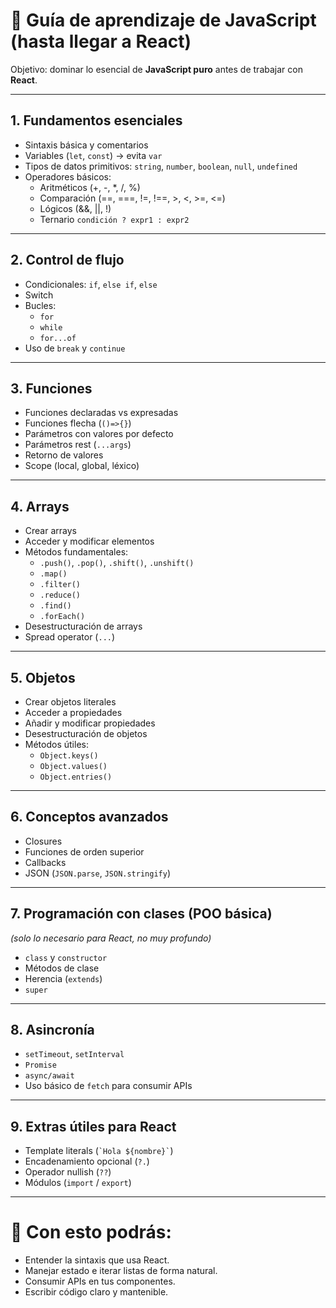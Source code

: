 # 🚀 Guía de aprendizaje de JavaScript (hasta llegar a React)

Objetivo: dominar lo esencial de **JavaScript puro** antes de trabajar con **React**.

---

## 1. Fundamentos esenciales
- Sintaxis básica y comentarios
- Variables (`let`, `const`) → evita `var`
- Tipos de datos primitivos: `string`, `number`, `boolean`, `null`, `undefined`
- Operadores básicos:
  - Aritméticos (+, -, *, /, %)
  - Comparación (==, ===, !=, !==, >, <, >=, <=)
  - Lógicos (&&, ||, !)
  - Ternario `condición ? expr1 : expr2`

---

## 2. Control de flujo
- Condicionales: `if`, `else if`, `else`
- Switch
- Bucles:
  - `for`
  - `while`
  - `for...of`
- Uso de `break` y `continue`

---

## 3. Funciones
- Funciones declaradas vs expresadas
- Funciones flecha (`()=>{}`)
- Parámetros con valores por defecto
- Parámetros rest (`...args`)
- Retorno de valores
- Scope (local, global, léxico)

---

## 4. Arrays
- Crear arrays
- Acceder y modificar elementos
- Métodos fundamentales:
  - `.push()`, `.pop()`, `.shift()`, `.unshift()`
  - `.map()`
  - `.filter()`
  - `.reduce()`
  - `.find()`
  - `.forEach()`
- Desestructuración de arrays
- Spread operator (`...`)

---

## 5. Objetos
- Crear objetos literales
- Acceder a propiedades
- Añadir y modificar propiedades
- Desestructuración de objetos
- Métodos útiles:
  - `Object.keys()`
  - `Object.values()`
  - `Object.entries()`

---

## 6. Conceptos avanzados
- Closures
- Funciones de orden superior
- Callbacks
- JSON (`JSON.parse`, `JSON.stringify`)

---

## 7. Programación con clases (POO básica)
*(solo lo necesario para React, no muy profundo)*
- `class` y `constructor`
- Métodos de clase
- Herencia (`extends`)
- `super`

---

## 8. Asincronía
- `setTimeout`, `setInterval`
- `Promise`
- `async/await`
- Uso básico de `fetch` para consumir APIs

---

## 9. Extras útiles para React
- Template literals (`` `Hola ${nombre}` ``)
- Encadenamiento opcional (`?.`)
- Operador nullish (`??`)
- Módulos (`import` / `export`)

---

# 🎯 Con esto podrás:
- Entender la sintaxis que usa React.
- Manejar estado e iterar listas de forma natural.
- Consumir APIs en tus componentes.
- Escribir código claro y mantenible.
